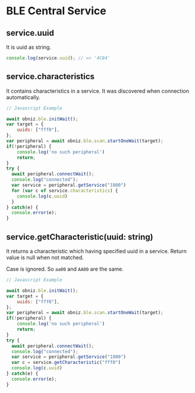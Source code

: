 # BLE Central Service


## service.uuid

It is uuid as string.

```javascript
console.log(service.uuid); // => '4C84'
```

<!--
## service.discoverAllCharacteristics()

Searching characteristics in a service.
`ondiscovercharacteristic` will be called on each characteristics found. `ondiscovercharacteristicfinished` will be called when finished.

```Javascript
// Javascript Example
await obniz.ble.initWait();
obniz.ble.scan.onfind = async (peripheral) => {
    console.log(peripheral.localName)
    if (peripheral.localName === 'my peripheral') {
      var connected = await peripheral.connectWait();

      if(connected){
        
          peripheral.ondiscoverservice = function (service) {
            console.log('service UUID:' + service.uuid);

            if (service.uuid === 'my service'){

              service.ondiscovercharacteristic = function (chara) {
                console.log('char:' + chara.uuid);
              }

              service.ondiscovercharacteristicfinished = function () {
                console.log('character discovery finish')
              }

              console.log("will scan characteristics")
              service.discoverAllCharacteristics();
            }
          }
        
          peripheral.ondiscoverservicefinished = function () {
            console.log("service discovery finished")
          }
        
          peripheral.discoverAllServices();
      }else{
          console.log("connection failed");
      }
    }
};

obniz.ble.scan.start();
```

## service.ondiscovercharacteristic = (characteristics) => {}

This will be called when each characteristics found after `discoverAllCharacteristics()` called. 1st param is characteristics object.

## service.ondiscovercharacteristicfinished = () => {}

This will be called when `discoverAllCharacteristics()` finished.

## \[await] service.discoverAllCharacteristicsWait()

Search all characteristics in a serice and wait for results. It will return all found characteristics as an array.

```Javascript
// Javascript Example
await obniz.ble.initWait();
obniz.ble.scan.onfind = async (peripheral) => {
    console.log(peripheral.localName)
    if (peripheral.localName === 'my peripheral') {
      var connected = await peripheral.connectWait();

      if(connected){
        
          var services = await peripheral.discoverAllServicesWait();
          for (var service of services) {
            console.log('service UUID: ' + service.uuid)
            if (service.uuid === 'my srevice uuid'){
              var chars = await service.discoverAllCharacteristicsWait();
              for (var char of chars) {
                  console.log('charactor UUID: ' + char.uuid)
              }
            }
          }
      }else{
          console.log("connection failed");
      }
    }
};

obniz.ble.scan.start();
```

-->

## service.characteristics

It contains characteristics in a service.
It was discovered when connection automatically.

```Javascript
// Javascript Example

await obniz.ble.initWait(); 
var target = {
    uuids: ["fff0"],
};
var peripheral = await obniz.ble.scan.startOneWait(target);
if(!peripheral) {
    console.log('no such peripheral')
    return;
}
try {
  await peripheral.connectWait();
  console.log("connected");
  var service = peripheral.getService("1800")
  for (var c of service.characteristics) {
    console.log(c.uuid)
  }
} catch(e) {
  console.error(e);
}
```

## service.getCharacteristic(uuid: string)

It returns a characteristic which having specified uuid in a service.
Return value is null when not matched.

Case is ignored. So `aa00` and `AA00` are the same.

```Javascript
// Javascript Example

await obniz.ble.initWait(); 
var target = {
    uuids: ["fff0"],
};
var peripheral = await obniz.ble.scan.startOneWait(target);
if(!peripheral) {
    console.log('no such peripheral')
    return;
}
try {
  await peripheral.connectWait();
  console.log("connected");
  var service = peripheral.getService("1800")
  var c = service.getCharacteristic("fff0")
  console.log(c.uuid)
} catch(e) {
  console.error(e);
}
```


